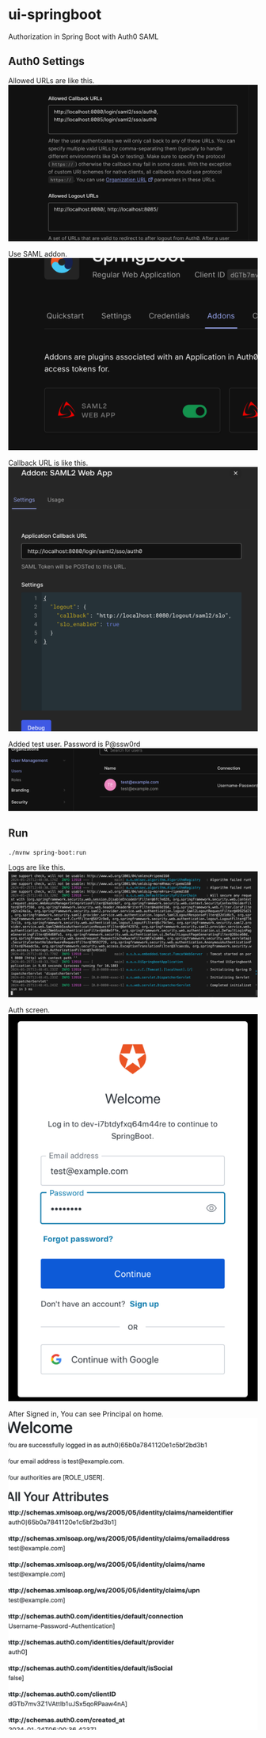 # ui-springboot

Authorization in Spring Boot with Auth0 SAML

## Auth0 Settings

Allowed URLs are like this.  
![Allowed URLs](images/auth0_1.png "auth0_1.png")

Use SAML addon.  
![SAML addon](images/auth0_2.png "auth0_2.png")

Callback URL is like this.   
![Callback URL](images/auth0_3.png "auth0_3.png")

Added test user.  Password is P@ssw0rd   
![User](images/auth0_4.png "auth0_4.png")

## Run
```
./mvnw spring-boot:run
```
Logs are like this.  
![logs](images/logs.png "logs.png")

Auth screen.  
![Auth Screen](images/auth_screen.png "auth_screen.png")

After Signed in, You can see Principal on home.  
![Home Screen](images/home_screen.png "home_screen.png")